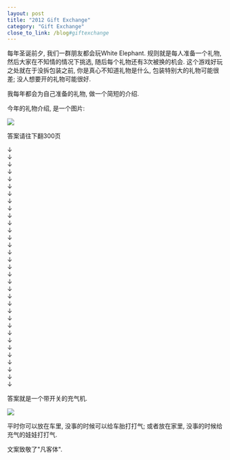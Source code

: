```yaml
---
layout: post
title: "2012 Gift Exchange"
category: "Gift Exchange"
close_to_link: /blog#giftexchange
---
```


每年圣诞前夕, 我们一群朋友都会玩White Elephant. 规则就是每人准备一个礼物, 然后大家在不知情的情况下挑选, 随后每个礼物还有3次被换的机会. 这个游戏好玩之处就在于没拆包装之前, 你是真心不知道礼物是什么, 包装特别大的礼物可能很差; 没人想要开的礼物可能很好.

我每年都会为自己准备的礼物, 做一个简短的介绍. 

今年的礼物介绍, 是一个图片:

![](https://s3-us-west-1.amazonaws.com/blog.zurassic.com/2016/Feb/Screen_Shot_2015_12_23_at_22_42_43-1454795423023.png)

答案请往下翻300页 

↓  
↓  
↓  
↓  
↓  
↓  
↓  
↓  
↓  
↓  
↓  
↓  
↓  
↓  
↓  
↓  
↓  
↓  
↓  
↓  
↓  
↓  
↓  
↓  
↓  
↓  
↓  
↓  
↓  
↓  
↓  
↓  
↓  
    
    
答案就是一个带开关的充气机. 

![](https://s3-us-west-1.amazonaws.com/blog.zurassic.com/2016/Feb/pump-1454795444835.jpg)

平时你可以放在车里, 没事的时候可以给车胎打打气; 或者放在家里, 没事的时候给充气的娃娃打打气.

文案致敬了"凡客体".
   

